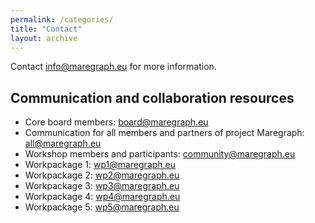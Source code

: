 ```yaml
---
permalink: /categories/
title: "Contact"
layout: archive
---
```


Contact [info@maregraph.eu](mailto:joanna.goley@vliz.be) for more information. 

## Communication and collaboration resources
- Core board members: [board@maregraph.eu](mailto:board@maregraph.eu)
- Communication for all members and partners of project Maregraph: [all@maregraph.eu](mailto:all@maregraph.eu)
- Workshop members and participants: [community@maregraph.eu](mailto:community@maregraph.eu)
- Workpackage 1: [wp1@maregraph.eu](mailto:wp1@maregraph.eu)
- Workpackage 2: [wp2@maregraph.eu](mailto:wp2@maregraph.eu)
- Workpackage 3: [wp3@maregraph.eu](mailto:wp3@maregraph.eu)
- Workpackage 4: [wp4@maregraph.eu](mailto:wp4@maregraph.eu)
- Workpackage 5: [wp5@maregraph.eu](mailto:wp5@maregraph.eu)



